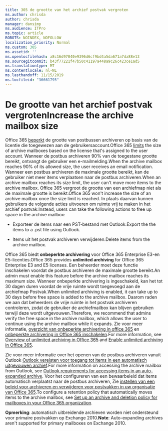 ```yaml
---
title: 305 de grootte van het archief postvak vergroten
ms.author: chrisda
author: chrisda
manager: dansimp
ms.audience: ITPro
ms.topic: article
ROBOTS: NOINDEX, NOFOLLOW
localization_priority: Normal
ms.custom: 305
ms.assetid: ''
ms.openlocfilehash: a8c16d97040e9396d6cf9bd4a5da671a7da88e13
ms.sourcegitcommit: b43f77221f47b50c41197a448a9c26c423ce1ad5
ms.translationtype: MT
ms.contentlocale: nl-NL
ms.lasthandoff: 11/15/2019
ms.locfileid: "36661795"
---
```

# <a name="increase-the-archive-mailbox-size"></a><span data-ttu-id="18cae-102">De grootte van het archief postvak vergroten</span><span class="sxs-lookup"><span data-stu-id="18cae-102">Increase the archive mailbox size</span></span>

<span data-ttu-id="18cae-103">Office 365 [beperkt](https://docs.microsoft.com/office365/servicedescriptions/exchange-online-service-description/exchange-online-limits#mailbox-storage-limits) de grootte van postbussen archiveren op basis van de licentie die toegewezen aan de gebruikersaccount.</span><span class="sxs-lookup"><span data-stu-id="18cae-103">Office 365 [limits](https://docs.microsoft.com/office365/servicedescriptions/exchange-online-service-description/exchange-online-limits#mailbox-storage-limits) the size of archive mailboxes based on the license that's assigned to the user account.</span></span> <span data-ttu-id="18cae-104">Wanneer de postbus archiveren 90% van de toegestane grootte bereikt, ontvangt de gebruiker een e-mailmelding.</span><span class="sxs-lookup"><span data-stu-id="18cae-104">When the archive mailbox reaches 90% of its allowed size, the user receives an email notification.</span></span> <span data-ttu-id="18cae-105">Wanneer een postbus archiveren de maximale grootte bereikt, kan de gebruiker niet meer items verplaatsen naar de postbus archiveren.</span><span class="sxs-lookup"><span data-stu-id="18cae-105">When an archive mailbox reaches its size limit, the user can't move more items to the archive mailbox.</span></span> <span data-ttu-id="18cae-106">Office 365 vergroot de grootte van een archiefmap niet als de maximale grootte is bereikt.</span><span class="sxs-lookup"><span data-stu-id="18cae-106">Office 365 won't increase the size of an archive mailbox once the size limit is reached.</span></span> <span data-ttu-id="18cae-107">In plaats daarvan kunnen gebruikers de volgende acties uitvoeren om ruimte vrij te maken in het archief postvak:</span><span class="sxs-lookup"><span data-stu-id="18cae-107">Instead, users can take the following actions to free up space in the archive mailbox:</span></span>

- <span data-ttu-id="18cae-108">Exporteer de items naar een PST-bestand met Outlook.</span><span class="sxs-lookup"><span data-stu-id="18cae-108">Export the the items to a .pst file using Outlook.</span></span>

- <span data-ttu-id="18cae-109">Items uit het postvak archiveren verwijderen.</span><span class="sxs-lookup"><span data-stu-id="18cae-109">Delete items from the archive mailbox.</span></span>

<span data-ttu-id="18cae-110">Office 365 biedt **onbeperkte archivering** voor Office 365 Enterprise E3-en E5-licenties.</span><span class="sxs-lookup"><span data-stu-id="18cae-110">Office 365 provides **unlimited archiving** for Office 365 Enterprise E3 and E5 licenses.</span></span> <span data-ttu-id="18cae-111">Een beheerder moet deze functie inschakelen voordat de postbus archiveren de maximale grootte bereikt.</span><span class="sxs-lookup"><span data-stu-id="18cae-111">An admin must enable this feature before the archive mailbox reaches its maximum size.</span></span> <span data-ttu-id="18cae-112">Wanneer onbeperkte archivering is ingeschakeld, kan het tot 30 dagen duren voordat de vrije ruimte wordt toegevoegd aan de archiefmap Postvak.</span><span class="sxs-lookup"><span data-stu-id="18cae-112">When unlimited archiving is enabled, it can take up to 30 days before free space is added to the archive mailbox.</span></span> <span data-ttu-id="18cae-113">Daarom raden we aan dat beheerders de vrije ruimte in het postvak archiveren controleren, zodat de gebruiker de archiefmailbox kan blijven gebruiken terwijl deze wordt uitgevouwen.</span><span class="sxs-lookup"><span data-stu-id="18cae-113">Therefore, we recommend that admins verify the free space in the archive mailbox, which allows the user to continue using the archive mailbox while it expands.</span></span> <span data-ttu-id="18cae-114">Zie voor meer informatie, [overzicht van onbeperkte archivering in office 365](https://docs.microsoft.com/office365/securitycompliance/unlimited-archiving) en [onbeperkte archivering in Office 365 inschakelen](https://docs.microsoft.com/office365/securitycompliance/enable-unlimited-archiving).</span><span class="sxs-lookup"><span data-stu-id="18cae-114">For more information, see [Overview of unlimited archiving in Office 365](https://docs.microsoft.com/office365/securitycompliance/unlimited-archiving) and [Enable unlimited archiving in Office 365](https://docs.microsoft.com/office365/securitycompliance/enable-unlimited-archiving).</span></span>

<span data-ttu-id="18cae-115">Zie voor meer informatie over het openen van de postbus archiveren vanuit Outlook [Outlook vereisten voor toegang tot items in een automatisch uitgevouwen archief](https://docs.microsoft.com/office365/securitycompliance/unlimited-archiving#outlook-requirements-for-accessing-items-in-an-auto-expanded-archive).</span><span class="sxs-lookup"><span data-stu-id="18cae-115">For more information on accessing the archive mailbox from Outlook, see [Outlook requirements for accessing items in an auto-expanded archive](https://docs.microsoft.com/office365/securitycompliance/unlimited-archiving#outlook-requirements-for-accessing-items-in-an-auto-expanded-archive).</span></span> <span data-ttu-id="18cae-116">Voor het configureren van een bewaarbeleid dat items automatisch verplaatst naar de postbus archiveren, Zie [instellen van een beleid voor archiveren en verwijderen voor postvakken in uw organisatie van Office 365](https://docs.microsoft.com/office365/securitycompliance/set-up-an-archive-and-deletion-policy-for-mailboxes).</span><span class="sxs-lookup"><span data-stu-id="18cae-116">To configure a retention policy that automatically moves items to the archive mailbox, see [Set up an archive and deletion policy for mailboxes in your Office 365 organization](https://docs.microsoft.com/office365/securitycompliance/set-up-an-archive-and-deletion-policy-for-mailboxes).</span></span>

<span data-ttu-id="18cae-117">**Opmerking**: automatisch uitbreidende archieven worden niet ondersteund voor primaire postvakken op Exchange 2010.</span><span class="sxs-lookup"><span data-stu-id="18cae-117">**Note**: Auto-expanding archives aren't supported for primary mailboxes on Exchange 2010.</span></span>
